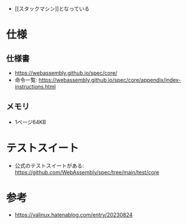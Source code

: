 - [[スタックマシン]]となっている
# 仕様
## 仕様書
- https://webassembly.github.io/spec/core/
- 命令一覧: https://webassembly.github.io/spec/core/appendix/index-instructions.html
## メモリ
- 1ページ64KB

# テストスイート
- 公式のテストスイートがある: https://github.com/WebAssembly/spec/tree/main/test/core
# 参考
- https://valinux.hatenablog.com/entry/20230824